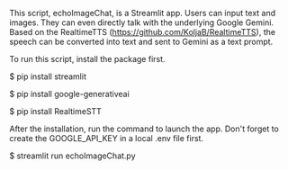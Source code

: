 This script, echoImageChat, is a Streamlit app. Users can input text and images.  They can even directly talk 
with the underlying Google Gemini. Based on the RealtimeTTS (https://github.com/KoljaB/RealtimeTTS),
the speech can be converted into text and sent to Gemini as a text prompt.

To run this script, install the package first.

$ pip install streamlit

$ pip install google-generativeai

$ pip install RealtimeSTT

After the installation, run the command to launch the app.
Don't forget to create the GOOGLE_API_KEY in a local .env file first.

$ streamlit run echoImageChat.py
